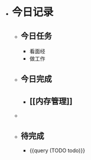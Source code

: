 - # 今日记录
	- ## 今日任务
		- 看面经
		- 做工作
	- ##  今日完成
		- [[内存管理]]
			-
	-
	- ## 待完成
		- {{query (TODO todo)}}